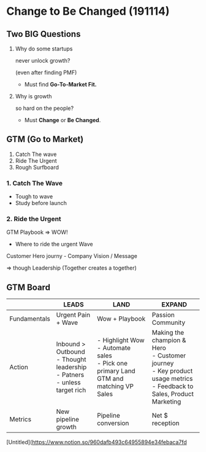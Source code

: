 # Change to Be Changed (191114)

## Two BIG Questions

1. Why do some startups 

   never unlock growth?

    (even after finding PMF) 

   - Must find **Go-To-Market Fit.**

2. Why is growth 

   so hard on the people?

   - Must **Change** or **Be Changed**.

## GTM (Go to Market)

1. Catch The wave
2. Ride The Urgent
3. Rough Surfboard

### 1. Catch The Wave

- Tough to wave
- Study before launch

### 2. Ride the Urgent

GTM Playbook => WOW!

- Where to ride the urgent Wave

Customer Hero journy - Company Vision / Message

=> though Leadership (Together creates a together)

## GTM Board

|              | LEADS                                                        | LAND                                                         | EXPAND                                                       |
| ------------ | ------------------------------------------------------------ | ------------------------------------------------------------ | ------------------------------------------------------------ |
| Fundamentals | Urgent Pain + Wave                                           | Wow + Playbook                                               | Passion Community                                            |
| Action       | Inbound > Outbound<br />- Thought leadership<br />- Patners<br />- unless target rich | - Highlight Wow<br />- Automate sales<br />- Pick one primary Land GTM and matching VP Sales | Making the champion & Hero<br />- Customer journey<br />- Key product usage metrics<br />- Feedback to Sales, Product Marketing |
| Metrics      | New pipeline growth                                          | Pipeline conversion                                          | Net $ reception                                              |

[Untitled](https://www.notion.so/960dafb493c64955894e34febaca7fd